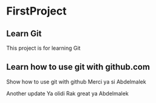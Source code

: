 # FirstProject

## Learn Git 
This project is for learning Git

## Learn how to use git with github.com 
Show how to use git with github
  Merci ya si Abdelmalek

  Another update 
  Ya olidi
Rak great ya Abdelmalek